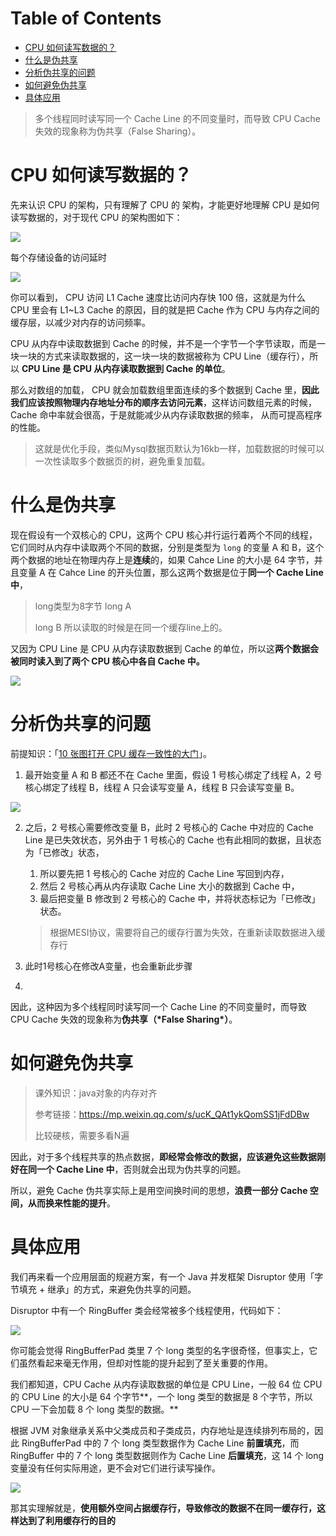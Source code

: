 # Table of Contents

* [CPU 如何读写数据的？](#cpu-如何读写数据的)
* [什么是伪共享](#什么是伪共享)
* [分析伪共享的问题](#分析伪共享的问题)
* [如何避免伪共享](#如何避免伪共享)
* [具体应用](#具体应用)




>  多个线程同时读写同一个 Cache Line 的不同变量时，而导致 CPU Cache 失效的现象称为伪共享（False Sharing）。



# CPU 如何读写数据的？

先来认识 CPU 的架构，只有理解了 CPU 的 架构，才能更好地理解 CPU 是如何读写数据的，对于现代 CPU 的架构图如下：

![](.images/下载-1647481924672.png)




每个存储设备的访问延时

![](.images/下载-1647481986924.png)

你可以看到， CPU 访问 L1 Cache 速度比访问内存快 100 倍，这就是为什么 CPU 里会有 L1~L3 Cache 的原因，目的就是把 Cache 作为 CPU 与内存之间的缓存层，以减少对内存的访问频率。

CPU 从内存中读取数据到 Cache 的时候，并不是一个字节一个字节读取，而是一块一块的方式来读取数据的，这一块一块的数据被称为 CPU Line（缓存行），所以 **CPU Line 是 CPU 从内存读取数据到 Cache 的单位**。


那么对数组的加载， CPU 就会加载数组里面连续的多个数据到 Cache 里，**因此我们应该按照物理内存地址分布的顺序去访问元素**，这样访问数组元素的时候，Cache 命中率就会很高，于是就能减少从内存读取数据的频率， 从而可提高程序的性能。

> 这就是优化手段，类似Mysql数据页默认为16kb一样，加载数据的时候可以一次性读取多个数据页的树，避免重复加载。



# 什么是伪共享

现在假设有一个双核心的 CPU，这两个 CPU 核心并行运行着两个不同的线程，它们同时从内存中读取两个不同的数据，分别是类型为 `long` 的变量 A 和 B，这个两个数据的地址在物理内存上是**连续**的，如果 Cahce Line 的大小是 64 字节，并且变量 A 在 Cahce Line 的开头位置，那么这两个数据是位于**同一个 Cache Line 中**，

> long类型为8字节
> long A
>
> long B 
> 所以读取的时候是在同一个缓存line上的。

又因为 CPU Line 是 CPU 从内存读取数据到 Cache 的单位，所以这**两个数据会被同时读入到了两个 CPU 核心中各自 Cache 中。**

![](.images/下载-1647484431052.png)


# 分析伪共享的问题

前提知识：「[10 张图打开 CPU 缓存一致性的大门](https://mp.weixin.qq.com/s?__biz=MzUxODAzNDg4NQ==&mid=2247486479&idx=1&sn=433a551c37a445d068ffbf8ac85f0346&scene=21#wechat_redirect)」。


1. 最开始变量 A 和 B 都还不在 Cache 里面，假设 1 号核心绑定了线程 A，2 号核心绑定了线程 B，线程 A 只会读写变量 A，线程 B 只会读写变量 B。

![](.images/下载-1647484747370.png)


2. 之后，2 号核心需要修改变量 B，此时 2 号核心的 Cache 中对应的 Cache Line 是已失效状态，另外由于 1 号核心的 Cache 也有此相同的数据，且状态为「已修改」状态，


   1. 所以要先把 1 号核心的 Cache 对应的 Cache Line 写回到内存，
   2. 然后 2 号核心再从内存读取 Cache Line 大小的数据到 Cache 中，
   3. 最后把变量 B 修改到 2 号核心的 Cache 中，并将状态标记为「已修改」状态。

   > 根据MESI协议，需要将自己的缓存行置为失效，在重新读取数据进入缓存行

3. 此时1号核心在修改A变量，也会重新此步骤
4. 

因此，这种因为多个线程同时读写同一个 Cache Line 的不同变量时，而导致 CPU Cache 失效的现象称为**伪共享（\*False Sharing\*）**。


# 如何避免伪共享

> 课外知识：java对象的内存对齐
>
> 参考链接：https://mp.weixin.qq.com/s/ucK_QAt1ykQomSS1jFdDBw
>
> 比较硬核，需要多看N遍


因此，对于多个线程共享的热点数据，**即经常会修改的数据，应该避免这些数据刚好在同一个 Cache Line 中**，否则就会出现为伪共享的问题。


所以，避免  Cache 伪共享实际上是用空间换时间的思想，**浪费一部分 Cache 空间，从而换来性能的提升**。


# 具体应用

我们再来看一个应用层面的规避方案，有一个 Java 并发框架 Disruptor 使用「字节填充 + 继承」的方式，来避免伪共享的问题。

Disruptor 中有一个 RingBuffer 类会经常被多个线程使用，代码如下：

![](.images/下载-1647485395799.png)

你可能会觉得 RingBufferPad 类里 7 个 long 类型的名字很奇怪，但事实上，它们虽然看起来毫无作用，但却对性能的提升起到了至关重要的作用。

我们都知道，CPU Cache 从内存读取数据的单位是 CPU Line，一般 64 位 CPU 的 CPU Line 的大小是 64 个字节**，一个 long 类型的数据是 8 个字节，所以 CPU 一下会加载 8 个 long 类型的数据。**


根据 JVM 对象继承关系中父类成员和子类成员，内存地址是连续排列布局的，因此 RingBufferPad 中的 7 个 long 类型数据作为 Cache Line **前置填充**，而 RingBuffer 中的 7 个 long 类型数据则作为 Cache Line **后置填充**，这 14 个 long 变量没有任何实际用途，更不会对它们进行读写操作。

![](.images/下载-1647487464013.png)



那其实理解就是，**使用额外空间占据缓存行，导致修改的数据不在同一缓存行，这样达到了利用缓存行的目的**
